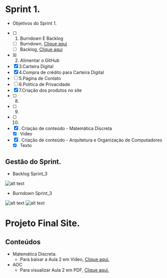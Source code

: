 # Sprint 1.

 * Objetivos do Sprint 1.

- [ ] 1. Burndown E Backlog
   - [ ] Burndown, [Clique aqui]()
   - [ ] Backlog, [Clique aqui]()
- [x] 2. Alimentar o GitHub
- [x] 3.Carteira Digital
- [x] 4.Compra de crédito para Carteira Digital
- [ ] 5.Página de Contato
- [ ] 6.Politica de Privacidade
- [x] 7.Criação dos produtos no site
- [ ] 8.
- [ ] 9.
- [ ] 10.
- [x] . Criação de conteúdo - Matemática Discreta
   * [x] Vídeo
- [x] . Criação de conteúdo - Arquitetura e Organização de Computadores
   * [x] Texto

## Gestão do Sprint.

* Backlog Sprint_3

![alt text]()

* Burndown Sprint_3

![alt text]()
![alt text]()

# Projeto Final Site.

## Conteúdos

* Matemática Discreta.
   * Para baixar a Aula 2 em Vídeo, [Clique aqui.](https://raw.githubusercontent.com/HarielThums/ProjetoIntegrador01/main/Sprint3/Conteudos/Matematica%20Discreta%20Vol.2.rar)
* AOC
   * Para visualizar Aula 2 em PDF, [Clique aqui.]()